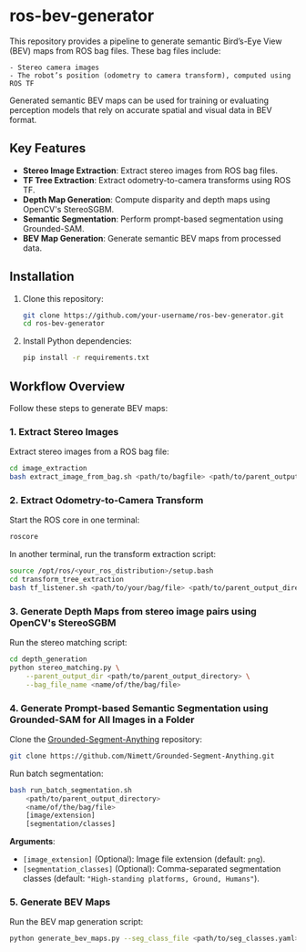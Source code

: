 # ros-bev-generator

This repository provides a pipeline to generate semantic Bird’s-Eye View (BEV) maps from ROS bag files. These bag files include:

	- Stereo camera images
	- The robot’s position (odometry to camera transform), computed using ROS TF

Generated semantic BEV maps can be used for training or evaluating perception models that rely on accurate spatial and visual data in BEV format.

## Key Features
- **Stereo Image Extraction**: Extract stereo images from ROS bag files.
- **TF Tree Extraction**: Extract odometry-to-camera transforms using ROS TF.
- **Depth Map Generation**: Compute disparity and depth maps using OpenCV's StereoSGBM.
- **Semantic Segmentation**: Perform prompt-based segmentation using Grounded-SAM.
- **BEV Map Generation**: Generate semantic BEV maps from processed data.

## Installation
1. Clone this repository:
   ```bash
   git clone https://github.com/your-username/ros-bev-generator.git
   cd ros-bev-generator
   ```
2. Install Python dependencies:
   ```bash
   pip install -r requirements.txt
   ```

## Workflow Overview
Follow these steps to generate BEV maps:

### 1. Extract Stereo Images
Extract stereo images from a ROS bag file:
```bash
cd image_extraction
bash extract_image_from_bag.sh <path/to/bagfile> <path/to/parent_output_directory>
```
### 2. Extract Odometry-to-Camera Transform
Start the ROS core in one terminal:
```bash
roscore
```
In another terminal, run the transform extraction script:
```bash
source /opt/ros/<your_ros_distribution>/setup.bash
cd transform_tree_extraction
bash tf_listener.sh <path/to/your/bag/file> <path/to/parent_output_directory>
```

### 3. Generate Depth Maps from stereo image pairs using OpenCV's StereoSGBM
Run the stereo matching script:
```bash
cd depth_generation
python stereo_matching.py \
    --parent_output_dir <path/to/parent_output_directory> \
    --bag_file_name <name/of/the/bag/file>
```

### 4. Generate Prompt-based Semantic Segmentation using Grounded-SAM for All Images in a Folder
Clone the [Grounded-Segment-Anything](https://github.com/Nimett/Grounded-Segment-Anything) repository:
```bash
git clone https://github.com/Nimett/Grounded-Segment-Anything.git
```

Run batch segmentation:
```bash
bash run_batch_segmentation.sh 
    <path/to/parent_output_directory> 
    <name/of/the/bag/file>
    [image/extension]
    [segmentation/classes]
```
**Arguments**:
- `[image_extension]` (Optional): Image file extension (default: `png`).
- `[segmentation_classes]` (Optional): Comma-separated segmentation classes (default: `"High-standing platforms, Ground, Humans"`).

### 5. Generate BEV Maps
Run the BEV map generation script:
```bash
python generate_bev_maps.py --seg_class_file <path/to/seg_classes.yaml> --parent_output_dir <path/to/parent_output_directory> --bag_file_name <bag_file_name>